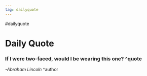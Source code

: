 ```yaml
---
tag: dailyquote
---
```


#dailyquote

# Daily Quote

### If I were two-faced, would I be wearing this one? ^quote
*-Abraham Lincoln* ^author
